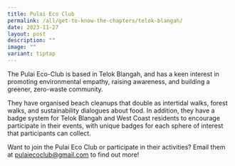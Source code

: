 ```yaml
---
title: Pulai Eco Club
permalink: /all/get-to-know-the-chapters/telok-blangah/
date: 2023-11-27
layout: post
description: ""
image: ""
variant: tiptap
---
```

<p>The Pulai Eco-Club is based in Telok Blangah, and has  a keen interest in promoting environmental empathy, raising awareness, and building a greener, zero-waste community.</p><p>They have organised beach cleanups that double as intertidal walks, forest walks, and sustainability dialogues about food. In addition, they have a badge system for Telok Blangah and West Coast residents to encourage participate in their events, with unique badges for each sphere of interest that participants can collect.</p><p>Want to join the Pulai Eco Club or participate in their activities? Email them at <a href="mailto:&quot;pulaiecoclub@gmail.com&quot;" rel="noopener noreferrer nofollow" target="_blank">pulaiecoclub@gmail.com</a> to find out more!</p>